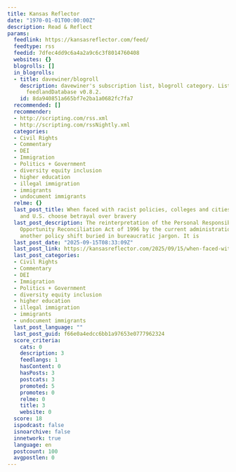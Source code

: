 ```yaml
---
title: Kansas Reflector
date: "1970-01-01T00:00:00Z"
description: Read & Reflect
params:
  feedlink: https://kansasreflector.com/feed/
  feedtype: rss
  feedid: 7dfec4dd9c6a4a2a9c6c3f8014760408
  websites: {}
  blogrolls: []
  in_blogrolls:
  - title: davewiner/blogroll
    description: davewiner's subscription list, blogroll category. List created by
      feedlandDatabase v0.8.2.
    id: 8da940851a665bf7e2ba1a0682fc7fa7
  recommended: []
  recommender:
  - http://scripting.com/rss.xml
  - http://scripting.com/rssNightly.xml
  categories:
  - Civil Rights
  - Commentary
  - DEI
  - Immigration
  - Politics + Government
  - diversity equity inclusion
  - higher education
  - illegal immigration
  - immigrants
  - undocument immigrants
  relme: {}
  last_post_title: When faced with racist policies, colleges and cities in Kansas
    and U.S. choose betrayal over bravery
  last_post_description: The reinterpretation of the Personal Responsibility and Work
    Opportunity Reconciliation Act of 1996 by the current administration is not just
    another policy shift buried in bureaucratic jargon. It is
  last_post_date: "2025-09-15T08:33:09Z"
  last_post_link: https://kansasreflector.com/2025/09/15/when-faced-with-racist-policies-colleges-and-cities-in-kansas-and-u-s-choose-betrayal-over-bravery/
  last_post_categories:
  - Civil Rights
  - Commentary
  - DEI
  - Immigration
  - Politics + Government
  - diversity equity inclusion
  - higher education
  - illegal immigration
  - immigrants
  - undocument immigrants
  last_post_language: ""
  last_post_guid: f66e0a4edcc6bb1a97653e0777962324
  score_criteria:
    cats: 0
    description: 3
    feedlangs: 1
    hasContent: 0
    hasPosts: 3
    postcats: 3
    promoted: 5
    promotes: 0
    relme: 0
    title: 3
    website: 0
  score: 18
  ispodcast: false
  isnoarchive: false
  innetwork: true
  language: en
  postcount: 100
  avgpostlen: 0
---
```

